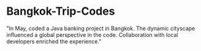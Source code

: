 # Bangkok-Trip-Codes
"In May, coded a Java banking project in Bangkok. The dynamic cityscape influenced a global perspective in the code. Collaboration with local developers enriched the experience."
